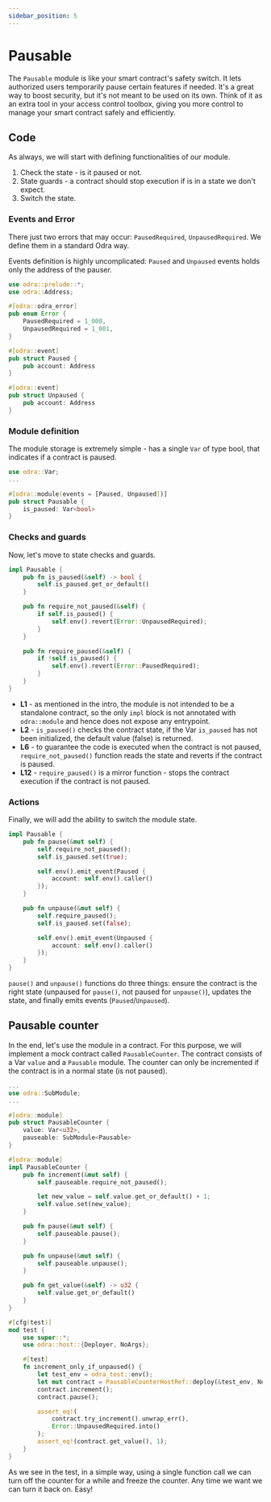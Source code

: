 ```yaml
---
sidebar_position: 5
---
```


# Pausable

The `Pausable` module is like your smart contract's safety switch. It lets authorized users temporarily pause certain features if needed. It's a great way to boost security, but it's not meant to be used on its own. Think of it as an extra tool in your access control toolbox, giving you more control to manage your smart contract safely and efficiently.

## Code

As always, we will start with defining functionalities of our module.

1. Check the state - is it paused or not.
2. State guards - a contract should stop execution if is in a state we don't expect.
3. Switch the state.
   
### Events and Error

There just two errors that may occur: `PausedRequired`, `UnpausedRequired`. We define them in a standard Odra way.

Events definition is highly uncomplicated: `Paused` and `Unpaused` events holds only the address of the pauser.

```rust title=pauseable.rs showLineNumbers
use odra::prelude::*;
use odra::Address;

#[odra::odra_error]
pub enum Error {
    PausedRequired = 1_000,
    UnpausedRequired = 1_001,
}

#[odra::event]
pub struct Paused {
    pub account: Address
}

#[odra::event]
pub struct Unpaused {
    pub account: Address
}
```

### Module definition

The module storage is extremely simple - has a single `Var` of type bool, that indicates if a contract is paused.

```rust title=pauseable.rs showLineNumbers
use odra::Var;
...

#[odra::module(events = [Paused, Unpaused])]
pub struct Pausable {
    is_paused: Var<bool>
}
```

### Checks and guards

Now, let's move to state checks and guards.

```rust title=pauseable.rs showLineNumbers
impl Pausable {
    pub fn is_paused(&self) -> bool {
        self.is_paused.get_or_default()
    }

    pub fn require_not_paused(&self) {
        if self.is_paused() {
            self.env().revert(Error::UnpausedRequired);
        }
    }

    pub fn require_paused(&self) {
        if !self.is_paused() {
            self.env().revert(Error::PausedRequired);
        }
    }
}
```
* **L1** - as mentioned in the intro, the module is not intended to be a standalone contract, so the only `impl` block is not annotated with `odra::module` and hence does not expose any entrypoint.
* **L2** - `is_paused()` checks the contract state, if the Var `is_paused` has not been initialized, the default value (false) is returned.
* **L6** - to guarantee the code is executed when the contract is not paused, `require_not_paused()` function reads the state and reverts if the contract is paused. 
* **L12** - `require_paused()` is a mirror function - stops the contract execution if the contract is not paused.

### Actions

Finally, we will add the ability to switch the module state.

```rust title=pauseable.rs showLineNumbers
impl Pausable {
    pub fn pause(&mut self) {
        self.require_not_paused();
        self.is_paused.set(true);

        self.env().emit_event(Paused {
            account: self.env().caller()
        });
    }

    pub fn unpause(&mut self) {
        self.require_paused();
        self.is_paused.set(false);

        self.env().emit_event(Unpaused {
            account: self.env().caller()
        });
    }
}
```

`pause()` and `unpause()` functions do three things: ensure the contract is the right state (unpaused for `pause()`, not paused for `unpause()`), updates the state, and finally emits events (`Paused`/`Unpaused`).


## Pausable counter

In the end, let's use the module in a contract. For this purpose, we will implement a mock contract called `PausableCounter`. The contract consists of a Var `value` and a `Pausable` module. The counter can only be incremented if the contract is in a normal state (is not paused).

```rust title=pauseable.rs showLineNumbers
...
use odra::SubModule;
...

#[odra::module]
pub struct PausableCounter {
    value: Var<u32>,
    pauseable: SubModule<Pausable>
}

#[odra::module]
impl PausableCounter {
    pub fn increment(&mut self) {
        self.pauseable.require_not_paused();

        let new_value = self.value.get_or_default() + 1;
        self.value.set(new_value);
    }

    pub fn pause(&mut self) {
        self.pauseable.pause();
    }

    pub fn unpause(&mut self) {
        self.pauseable.unpause();
    }

    pub fn get_value(&self) -> u32 {
        self.value.get_or_default()
    }
}

#[cfg(test)]
mod test {
    use super::*;
    use odra::host::{Deployer, NoArgs};

    #[test]
    fn increment_only_if_unpaused() {
        let test_env = odra_test::env();
        let mut contract = PausableCounterHostRef::deploy(&test_env, NoArgs);
        contract.increment();
        contract.pause();

        assert_eq!(
            contract.try_increment().unwrap_err(),
            Error::UnpausedRequired.into()
        );
        assert_eq!(contract.get_value(), 1);
    }
}
```

As we see in the test, in a simple way, using a single function call we can turn off the counter for a while and freeze the counter. Any time we want we can turn it back on. Easy!